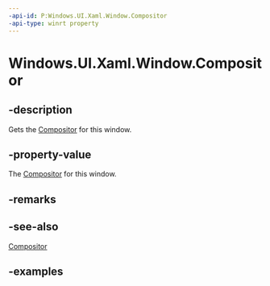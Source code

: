 ```yaml
---
-api-id: P:Windows.UI.Xaml.Window.Compositor
-api-type: winrt property
---
```


<!-- Property syntax.
public Compositor Compositor { get; }
-->

# Windows.UI.Xaml.Window.Compositor

## -description
Gets the [Compositor](../windows.ui.composition/compositor.md) for this window.



## -property-value
The [Compositor](../windows.ui.composition/compositor.md) for this window.

## -remarks

## -see-also
[Compositor](../windows.ui.composition/compositor.md)

## -examples

